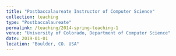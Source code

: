 ```yaml
---
title: "Postbaccalaureate Instructor of Computer Science"
collection: teaching
type: "Postbaccalaureate"
permalink: /teaching/2014-spring-teaching-1
venue: "University of Colorado, Department of Computer Science"
date: 2019-01-01
location: "Boulder, CO. USA"
---
```

